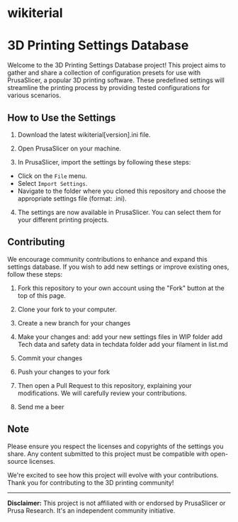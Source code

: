 # wikiterial
# 3D Printing Settings Database

Welcome to the 3D Printing Settings Database project! This project aims to gather and share a collection of configuration presets for use with PrusaSlicer, a popular 3D printing software. These predefined settings will streamline the printing process by providing tested configurations for various scenarios.

## How to Use the Settings

1. Download the latest wikiterial[version].ini file.

2. Open PrusaSlicer on your machine.

3. In PrusaSlicer, import the settings by following these steps:
- Click on the `File` menu.
- Select `Import Settings`.
- Navigate to the folder where you cloned this repository and choose the appropriate settings file (format: .ini).

4. The settings are now available in PrusaSlicer. You can select them for your different printing projects.

## Contributing

We encourage community contributions to enhance and expand this settings database. If you wish to add new settings or improve existing ones, follow these steps:

1. Fork this repository to your own account using the "Fork" button at the top of this page.

2. Clone your fork to your computer.

3. Create a new branch for your changes

4. Make your changes and:
       add your new settings files in WIP folder
       add Tech data and safety data in techdata folder
       add your filament in list.md

6. Commit your changes

7. Push your changes to your fork

8. Then open a Pull Request to this repository, explaining your modifications. We will carefully review your contributions.

9. Send me a beer 

## Note

Please ensure you respect the licenses and copyrights of the settings you share. Any content submitted to this project must be compatible with open-source licenses.

We're excited to see how this project will evolve with your contributions. Thank you for contributing to the 3D printing community!

---

**Disclaimer:** This project is not affiliated with or endorsed by PrusaSlicer or Prusa Research. It's an independent community initiative.
